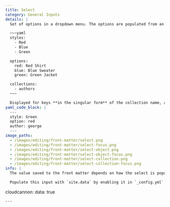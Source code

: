 ```yaml
---
title: Select
category: General Inputs
details: |
  Set of options in a dropdown menu. The options are populated from an array or object in `_config.yml`, or with [Collection](/editing/collections/) items:

  ~~~yaml
  styles:
    - Red
    - Blue
    - Green

  options:
    red: Red Shirt
    blue: Blue Sweater
    green: Green Jacket

  collections:
    - authors
  ~~~

  Displayed for keys **in the singular form** of the collection name, array or object set in `_config.yml`.
yaml_code_block: |
  ---
  style: Green
  option: red
  author: george
  ---
image_paths:
  - /images/editing/front-matter/select.png
  - /images/editing/front-matter/select-focus.png
  - /images/editing/front-matter/select-object.png
  - /images/editing/front-matter/select-object-focus.png
  - /images/editing/front-matter/select-collection.png
  - /images/editing/front-matter/select-collection-focus.png
info: |
  The value saved to the front matter depends on how the select is populated. Array items are saved as the value, keys are saved for objects and collection items are saved by slug.

  Populate this input with `site.data` by enabling it in `_config.yml`:

  ```
  cloudcannon:
    data: true
  ```
---
```

